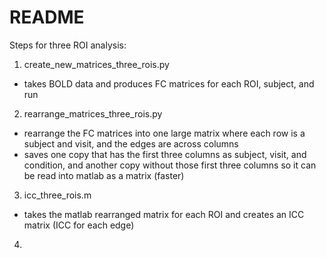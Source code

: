 # README

Steps for three ROI analysis:
1. create_new_matrices_three_rois.py
- takes BOLD data and produces FC matrices for each ROI, subject, and run

2. rearrange_matrices_three_rois.py
- rearrange the FC matrices into one large matrix where each row is a subject and visit, and the edges are across columns
- saves one copy that has the first three columns as subject, visit, and condition, and another copy without those first three columns so it can be read into matlab as a matrix (faster)

3. icc_three_rois.m
- takes the matlab rearranged matrix for each ROI and creates an ICC matrix (ICC for each edge)

4. 